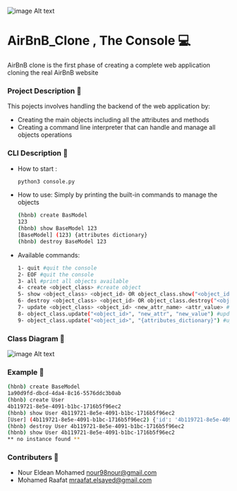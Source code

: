 ![image Alt text](https://camo.githubusercontent.com/dd07bdb5f1d850f43898037ed8f72e1d53af03841b08cabf09303f5902c3509f/68747470733a2f2f692e6962622e636f2f64354e38354e682f68626e622e706e67)

# AirBnB_Clone , The Console 💻

AirBnB clone is the first phase of creating a complete web application cloning the real AirBnB website


### Project Description 📣

This pojects involves handling the backend of the web application by:
* Creating the main objects including all the attributes and methods
* Creating a command line interpreter that can handle and manage all objects operations                                              

### CLI Description 🔧

* How to start :
    ```bash
    python3 console.py
    ```
* How to use:
    Simply by printing the built-in commands to manage the objects
    ```bash
    (hbnb) create BasModel
    123
    (hbnb) show BaseModel 123
    [BaseModel] (123) {attributes dictionary}
    (hbnb) destroy BaseModel 123
    ```
* Available commands:
    
    ```bash
    1- quit #quit the console
    2- EOF #quit the console
    3- all #print all objects available
    4- create <object_class> #create object
    5- show <object_class> <object_id> OR object_class.show("<object_id>") #show object data
    6- destroy <object_class> <object_id> OR object_class.destroy("<object_id>") #delete object
    7- update <object_class> <object_id> <new_attr_name> <attr_value> #update object
    8- object_class.update("<object_id>", "new_attr", "new_value") #update object
    9- object_class.update("<object_id>", "{attributes_dictionary}") #update object

### Class Diagram 🔩

![image Alt text](https://camo.githubusercontent.com/eb174d0a8e35b695634e3ac3eb61f686a1e1e020b3c55aceac60bc9d92a34699/68747470733a2f2f7062732e7477696d672e636f6d2f6d656469612f45526a5644316b585941455f554f2d3f666f726d61743d6a7067266e616d653d6d656469756d)
    
### Example 👀

```bash
(hbnb) create BaseModel
1a90d9fd-dbcd-4da4-8c16-5576ddc3b0ab
(hbnb) create User
4b119721-8e5e-4091-b1bc-1716b5f96ec2
(hbnb) show User 4b119721-8e5e-4091-b1bc-1716b5f96ec2
[User] (4b119721-8e5e-4091-b1bc-1716b5f96ec2) {'id': '4b119721-8e5e-4091-b1bc-1716b5f96ec2', ... }
(hbnb) destroy User 4b119721-8e5e-4091-b1bc-1716b5f96ec2
(hbnb) show User 4b119721-8e5e-4091-b1bc-1716b5f96ec2
** no instance found **
```
### Contributers 👷

* Nour Eldean Mohamed <nour98nour@gmail.com>
* Mohamed Raafat <mraafat.elsayed@gmail.com>
